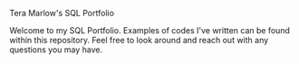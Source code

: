 Tera Marlow's SQL Portfolio 


Welcome to my SQL Portfolio. Examples of codes I've written can be found within this repository. Feel free to look around and reach out with any questions you may have.
